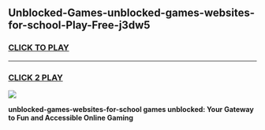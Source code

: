 
## Unblocked-Games-unblocked-games-websites-for-school-Play-Free-j3dw5
<h3>
<a href="https://premium76.site?title=unblocked-games-websites-for-school&ref=18A1">CLICK TO PLAY</a></h3>
<hr>

<h3>
<a href="https://premium76.site?title=unblocked-games-websites-for-school&ref=18A1">CLICK 2 PLAY</a>
  
</h3>

<a href="https://premium76.site?title=unblocked-games-websites-for-school&ref=18A1"><img src="https://clearcache.store/games.png"></a>


**unblocked-games-websites-for-school games unblocked: Your Gateway to Fun and Accessible Online Gaming**
